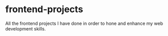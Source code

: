 # frontend-projects
All the frontend projects I have done in order to hone and enhance my web development skills.
